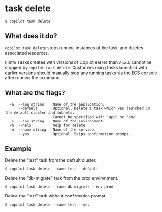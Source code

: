 # task delete
```
$ copilot task delete
```

## What does it do?
`copilot task delete` stops running instances of the task, and deletes associated resources.

!!!info
    Tasks created with versions of Copilot earlier than v1.2.0 cannot be stopped by `copilot task delete`. Customers using tasks launched with earlier versions should manually stop any running tasks via the ECS console after running the command. 

## What are the flags?
```
  -a, --app string    Name of the application.
      --default       Optional. Delete a task which was launched in the default cluster and subnets.
                      Cannot be specified with 'app' or 'env'
  -e, --env string    Name of the environment.
  -h, --help          help for delete
  -n, --name string   Name of the service.
      --yes           Optional. Skips confirmation prompt.
```
## Example
Delete the "test" task from the default cluster.
```
$ copilot task delete --name test --default
```

Delete the "db-migrate" task from the prod environment.
```
$ copilot task delete --name db-migrate --env prod
```

Delete the "test" task without confirmation prompt.
```
$ copilot task delete --name test --yes
```

